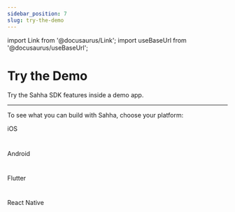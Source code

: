 ```yaml
---
sidebar_position: 7
slug: try-the-demo
---
```


import Link from '@docusaurus/Link';
import useBaseUrl from '@docusaurus/useBaseUrl';

# Try the Demo

Try the Sahha SDK features inside a demo app.

---

To see what you can build with Sahha, choose your platform:

<Link
            className="button button--secondary button--lg"
            to='https://github.com/sahha-ai/sahha-demo-ios'>
            iOS
          </Link>

#
<Link
            className="button button--secondary button--lg"
            to='https://github.com/sahha-ai/sahha-demo-android'>
            Android
          </Link>

#
<Link
            className="button button--secondary button--lg"
            to='https://github.com/sahha-ai/sahha_flutter/tree/master/example'>
            Flutter
          </Link>

#
<Link
            className="button button--secondary button--lg"
            to='https://github.com/sahha-ai/sahha-react-native/tree/master/example'>
            React Native
          </Link>